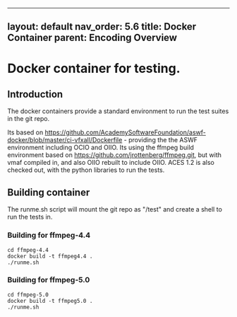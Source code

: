 
---
layout: default
nav_order: 5.6
title: Docker Container
parent: Encoding Overview
---

# Docker container for testing.

## Introduction
The docker containers provide a standard environment to run the test suites in the git repo.

Its based on https://github.com/AcademySoftwareFoundation/aswf-docker/blob/master/ci-vfxall/Dockerfile - providing the the ASWF environment including OCIO and OIIO. 
Its using the ffmpeg build environment based on https://github.com/jrottenberg/ffmpeg.git, but with vmaf compiled in, and also OIIO rebuilt to include OIIO. ACES 1.2 is also checked out, with the python libraries to run the tests.


## Building container

The runme.sh script will mount the git repo as "/test" and create a shell to run the tests in.

### Building for ffmpeg-4.4

```
cd ffmpeg-4.4
docker build -t ffmpeg4.4 .
./runme.sh
```


### Building for ffmpeg-5.0

```
cd ffmpeg-5.0
docker build -t ffmpeg5.0 .
./runme.sh
```


